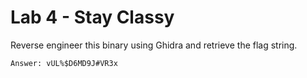 # Lab 4 - Stay Classy

Reverse engineer this binary using Ghidra and retrieve the flag string.

`Answer: vUL%$D6MD9J#VR3x`